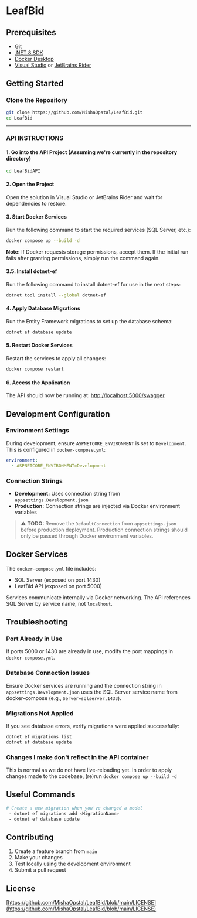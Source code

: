 # LeafBid

## Prerequisites
- [Git](https://git-scm.com/downloads)
- [.NET 8 SDK](https://dotnet.microsoft.com/download)
- [Docker Desktop](https://www.docker.com/products/docker-desktop)
- [Visual Studio](https://visualstudio.microsoft.com) or [JetBrains Rider](https://www.jetbrains.com/rider/)

## Getting Started

### Clone the Repository
```bash
git clone https://github.com/MishaOpstal/LeafBid.git
cd LeafBid
```

---

### API INSTRUCTIONS

#### 1. Go into the API Project (Assuming we're currently in the repository directory)
```bash
cd LeafBidAPI
```

#### 2. Open the Project
Open the solution in Visual Studio or JetBrains Rider and wait for dependencies to restore.

#### 3. Start Docker Services
Run the following command to start the required services (SQL Server, etc.):
```bash
docker compose up --build -d
```

**Note:** If Docker requests storage permissions, accept them. If the initial run fails after granting permissions, simply run the command again.

#### 3.5. Install dotnet-ef
Run the following command to install dotnet-ef for use in the next steps:
```bash
dotnet tool install --global dotnet-ef
```

#### 4. Apply Database Migrations
Run the Entity Framework migrations to set up the database schema:
```bash
dotnet ef database update
```

#### 5. Restart Docker Services
Restart the services to apply all changes:
```bash
docker compose restart
```

#### 6. Access the Application
The API should now be running at: [http://localhost:5000/swagger](http://localhost:5000/swagger/index.html)

## Development Configuration

### Environment Settings
During development, ensure `ASPNETCORE_ENVIRONMENT` is set to `Development`. This is configured in `docker-compose.yml`:
```yaml
environment:
  - ASPNETCORE_ENVIRONMENT=Development
```

### Connection Strings
- **Development:** Uses connection string from `appsettings.Development.json`
- **Production:** Connection strings are injected via Docker environment variables

> ⚠️ **TODO:** Remove the `DefaultConnection` from `appsettings.json` before production deployment. Production connection strings should only be passed through Docker environment variables.

## Docker Services
The `docker-compose.yml` file includes:
- SQL Server (exposed on port 1430)
- LeafBid API (exposed on port 5000)

Services communicate internally via Docker networking. The API references SQL Server by service name, not `localhost`.

## Troubleshooting

### Port Already in Use
If ports 5000 or 1430 are already in use, modify the port mappings in `docker-compose.yml`.

### Database Connection Issues
Ensure Docker services are running and the connection string in `appsettings.Development.json` uses the SQL Server service name from docker-compose (e.g., `Server=sqlserver,1433`).

### Migrations Not Applied
If you see database errors, verify migrations were applied successfully:
```bash
dotnet ef migrations list
dotnet ef database update
```

### Changes I make don't reflect in the API container
This is normal as we do not have live-reloading yet.
In order to apply changes made to the codebase, (re)run `docker compose up --build -d`

## Useful Commands
```bash
# Create a new migration when you've changed a model
 - dotnet ef migrations add <MigrationName>
 - dotnet ef database update
```

## Contributing
1. Create a feature branch from `main`
2. Make your changes
3. Test locally using the development environment
4. Submit a pull request

## License
[https://github.com/MishaOpstal/LeafBid/blob/main/LICENSE](https://github.com/MishaOpstal/LeafBid/blob/main/LICENSE)
